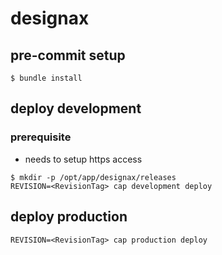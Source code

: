 # designax

## pre-commit setup
```
$ bundle install
```

## deploy development

### prerequisite

- needs to setup https access

```
$ mkdir -p /opt/app/designax/releases
REVISION=<RevisionTag> cap development deploy
```
## deploy production
```
REVISION=<RevisionTag> cap production deploy
```
